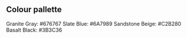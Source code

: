 ## Colour pallette

Granite Gray: #676767
Slate Blue: #6A7989
Sandstone Beige: #C2B280
Basalt Black: #3B3C36
